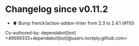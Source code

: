 # Changelog since v0.11.2
- ⬆️ Bump frenck/action-addon-linter from 2.3 to 2.4.1 (#110)

Co-authored-by: dependabot[bot] <49699333+dependabot[bot]@users.noreply.github.com> 
